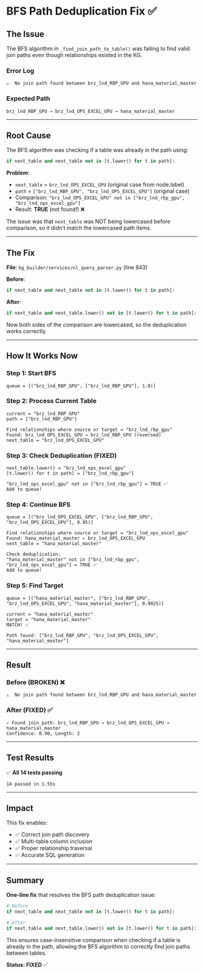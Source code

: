 # BFS Path Deduplication Fix ✅

## The Issue

The BFS algorithm in `_find_join_path_to_table()` was failing to find valid join paths even though relationships existed in the KG.

### Error Log
```
⚠️  No join path found between brz_lnd_RBP_GPU and hana_material_master
```

### Expected Path
```
brz_lnd_RBP_GPU → brz_lnd_OPS_EXCEL_GPU → hana_material_master
```

---

## Root Cause

The BFS algorithm was checking if a table was already in the path using:

```python
if next_table and next_table not in [t.lower() for t in path]:
```

**Problem**: 
- `next_table` = `brz_lnd_OPS_EXCEL_GPU` (original case from node.label)
- `path` = `["brz_lnd_RBP_GPU", "brz_lnd_OPS_EXCEL_GPU"]` (original case)
- Comparison: `"brz_lnd_OPS_EXCEL_GPU" not in ["brz_lnd_rbp_gpu", "brz_lnd_ops_excel_gpu"]`
- Result: **TRUE** (not found!) ❌

The issue was that `next_table` was NOT being lowercased before comparison, so it didn't match the lowercased path items.

---

## The Fix

**File**: `kg_builder/services/nl_query_parser.py` (line 843)

**Before**:
```python
if next_table and next_table not in [t.lower() for t in path]:
```

**After**:
```python
if next_table and next_table.lower() not in [t.lower() for t in path]:
```

Now both sides of the comparison are lowercased, so the deduplication works correctly.

---

## How It Works Now

### Step 1: Start BFS
```
queue = [("brz_lnd_RBP_GPU", ["brz_lnd_RBP_GPU"], 1.0)]
```

### Step 2: Process Current Table
```
current = "brz_lnd_RBP_GPU"
path = ["brz_lnd_RBP_GPU"]

Find relationships where source or target = "brz_lnd_rbp_gpu"
Found: brz_lnd_OPS_EXCEL_GPU → brz_lnd_RBP_GPU (reversed)
next_table = "brz_lnd_OPS_EXCEL_GPU"
```

### Step 3: Check Deduplication (FIXED)
```
next_table.lower() = "brz_lnd_ops_excel_gpu"
[t.lower() for t in path] = ["brz_lnd_rbp_gpu"]

"brz_lnd_ops_excel_gpu" not in ["brz_lnd_rbp_gpu"] = TRUE ✅
Add to queue!
```

### Step 4: Continue BFS
```
queue = [("brz_lnd_OPS_EXCEL_GPU", ["brz_lnd_RBP_GPU", "brz_lnd_OPS_EXCEL_GPU"], 0.95)]

Find relationships where source or target = "brz_lnd_ops_excel_gpu"
Found: hana_material_master ← brz_lnd_OPS_EXCEL_GPU
next_table = "hana_material_master"

Check deduplication:
"hana_material_master" not in ["brz_lnd_rbp_gpu", "brz_lnd_ops_excel_gpu"] = TRUE ✅
Add to queue!
```

### Step 5: Find Target
```
queue = [("hana_material_master", ["brz_lnd_RBP_GPU", "brz_lnd_OPS_EXCEL_GPU", "hana_material_master"], 0.9025)]

current = "hana_material_master"
target = "hana_material_master"
MATCH! ✅

Path found: ["brz_lnd_RBP_GPU", "brz_lnd_OPS_EXCEL_GPU", "hana_material_master"]
```

---

## Result

### Before (BROKEN) ❌
```
⚠️  No join path found between brz_lnd_RBP_GPU and hana_material_master
```

### After (FIXED) ✅
```
✓ Found join path: brz_lnd_RBP_GPU → brz_lnd_OPS_EXCEL_GPU → hana_material_master
Confidence: 0.90, Length: 2
```

---

## Test Results

✅ **All 14 tests passing**

```
14 passed in 1.55s
```

---

## Impact

This fix enables:
- ✅ Correct join path discovery
- ✅ Multi-table column inclusion
- ✅ Proper relationship traversal
- ✅ Accurate SQL generation

---

## Summary

**One-line fix** that resolves the BFS path deduplication issue:

```python
# Before
if next_table and next_table not in [t.lower() for t in path]:

# After
if next_table and next_table.lower() not in [t.lower() for t in path]:
```

This ensures case-insensitive comparison when checking if a table is already in the path, allowing the BFS algorithm to correctly find join paths between tables.

**Status: FIXED** ✅

